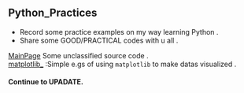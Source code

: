 ## Python_Practices
* Record some practice examples on my way learning Python .
* Share some GOOD/PRACTICAL codes with u all .

[MainPage](https://github.com/SimonCqk/Python_Practices) Some unclassified source code .<br>
[matplotlib_](matplotlib_)  :Simple e.gs of using `matplotlib` to make datas visualized .<br>


#### Continue to UPADATE.
